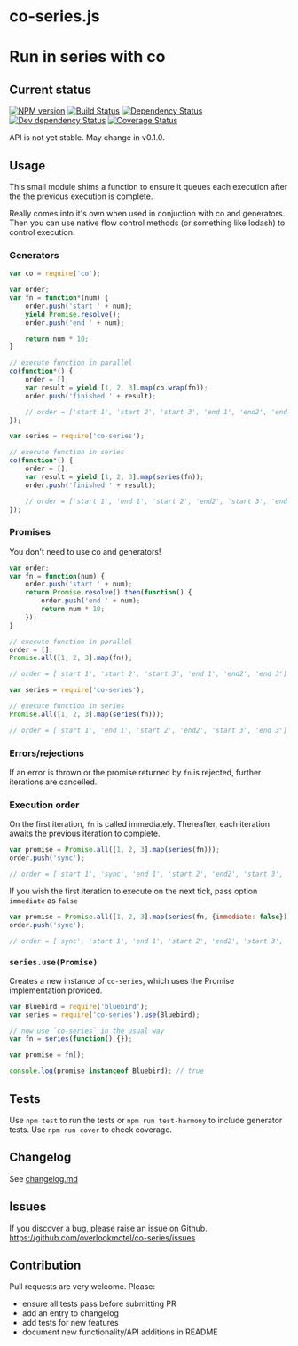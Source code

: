 # co-series.js

# Run in series with co

## Current status

[![NPM version](https://img.shields.io/npm/v/co-series.svg)](https://www.npmjs.com/package/co-series)
[![Build Status](https://img.shields.io/travis/overlookmotel/co-series/master.svg)](http://travis-ci.org/overlookmotel/co-series)
[![Dependency Status](https://img.shields.io/david/overlookmotel/co-series.svg)](https://david-dm.org/overlookmotel/co-series)
[![Dev dependency Status](https://img.shields.io/david/dev/overlookmotel/co-series.svg)](https://david-dm.org/overlookmotel/co-series)
[![Coverage Status](https://img.shields.io/coveralls/overlookmotel/co-series/master.svg)](https://coveralls.io/r/overlookmotel/co-series)

API is not yet stable. May change in v0.1.0.

## Usage

This small module shims a function to ensure it queues each execution after the the previous execution is complete.

Really comes into it's own when used in conjuction with co and generators. Then you can use native flow control methods (or something like lodash) to control execution.

### Generators

```js
var co = require('co');

var order;
var fn = function*(num) {
    order.push('start ' + num);
    yield Promise.resolve();
    order.push('end ' + num);

    return num * 10;
}

// execute function in parallel
co(function*() {
    order = [];
    var result = yield [1, 2, 3].map(co.wrap(fn));
    order.push('finished ' + result);

    // order = ['start 1', 'start 2', 'start 3', 'end 1', 'end2', 'end 3', 'finished [10, 20, 30]']
});
```

```js
var series = require('co-series');

// execute function in series
co(function*() {
    order = [];
    var result = yield [1, 2, 3].map(series(fn));
    order.push('finished ' + result);

    // order = ['start 1', 'end 1', 'start 2', 'end2', 'start 3', 'end 3', 'finished [10, 20, 30]']
});
```

### Promises

You don't need to use co and generators!

```js
var order;
var fn = function(num) {
    order.push('start ' + num);
    return Promise.resolve().then(function() {
        order.push('end ' + num);
        return num * 10;
    });
}

// execute function in parallel
order = [];
Promise.all([1, 2, 3].map(fn));

// order = ['start 1', 'start 2', 'start 3', 'end 1', 'end2', 'end 3']
```

```js
var series = require('co-series');

// execute function in series
Promise.all([1, 2, 3].map(series(fn)));

// order = ['start 1', 'end 1', 'start 2', 'end2', 'start 3', 'end 3']
```

### Errors/rejections

If an error is thrown or the promise returned by `fn` is rejected, further iterations are cancelled.

### Execution order

On the first iteration, `fn` is called immediately. Thereafter, each iteration awaits the previous iteration to complete.

```js
var promise = Promise.all([1, 2, 3].map(series(fn)));
order.push('sync');

// order = ['start 1', 'sync', 'end 1', 'start 2', 'end2', 'start 3', 'end 3']
```

If you wish the first iteration to execute on the next tick, pass option `immediate` as `false`

```js
var promise = Promise.all([1, 2, 3].map(series(fn, {immediate: false})));
order.push('sync');

// order = ['sync', 'start 1', 'end 1', 'start 2', 'end2', 'start 3', 'end 3']
```

### `series.use(Promise)`

Creates a new instance of `co-series`, which uses the Promise implementation provided.

```js
var Bluebird = require('bluebird');
var series = require('co-series').use(Bluebird);

// now use `co-series` in the usual way
var fn = series(function() {});

var promise = fn();

console.log(promise instanceof Bluebird); // true
```

## Tests

Use `npm test` to run the tests or `npm run test-harmony` to include generator tests.
Use `npm run cover` to check coverage.

## Changelog

See [changelog.md](https://github.com/overlookmotel/co-series/blob/master/changelog.md)

## Issues

If you discover a bug, please raise an issue on Github. https://github.com/overlookmotel/co-series/issues

## Contribution

Pull requests are very welcome. Please:

* ensure all tests pass before submitting PR
* add an entry to changelog
* add tests for new features
* document new functionality/API additions in README
